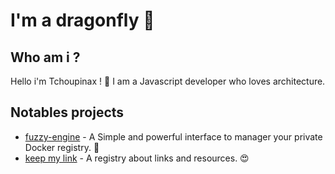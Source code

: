 # I'm a dragonfly 🐉

## Who am i ?

Hello i'm Tchoupinax ! 🦄 I am a Javascript developer who loves architecture.

## Notables projects

- [fuzzy-engine](https://github.com/Tchoupinax/fuzzy-engine) - A Simple and powerful interface to manager your private Docker registry. 🐳
- [keep my link](https://corentinfiloche.xyz/keep-my-link/search/validated/) - A registry about links and resources. 😍
